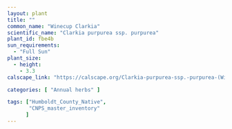 ```yaml
---
layout: plant                                                              
title: ""
common_name: "Winecup Clarkia"
scientific_name: "Clarkia purpurea ssp. purpurea"
plant_id: fbe4b 
sun_requirements:
  - "Full Sun"
plant_size:
  - height: 
    - 3.3
calscape_link: "https://calscape.org/Clarkia-purpurea-ssp.-purpurea-(Winecup-Clarkia)"

categories: [ "Annual herbs" ]

tags: ["Humboldt_County_Native",
       "CNPS_master_inventory"
      ]
---
```



